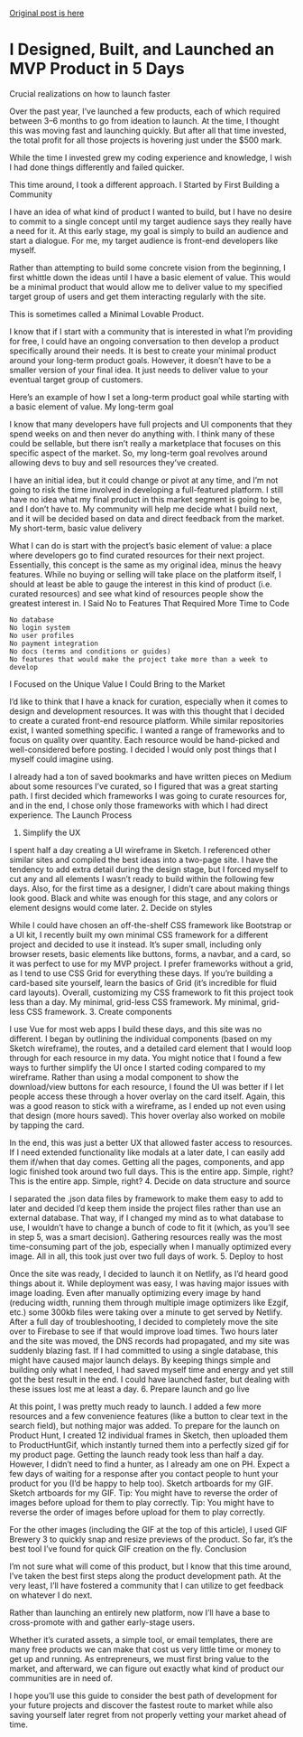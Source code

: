 [Original post is here](https://medium.com/better-programming/i-designed-built-and-launched-an-mvp-platform-in-5-days-c06fa629adb9)

# I Designed, Built, and Launched an MVP Product in 5 Days  
Crucial realizations on how to launch faster

Over the past year, I’ve launched a few products, each of which required between 3–6 months to go from ideation to launch. At the time, I thought this was moving fast and launching quickly. But after all that time invested, the total profit for all those projects is hovering just under the $500 mark.

While the time I invested grew my coding experience and knowledge, I wish I had done things differently and failed quicker.

This time around, I took a different approach.
I Started by First Building a Community

I have an idea of what kind of product I wanted to build, but I have no desire to commit to a single concept until my target audience says they really have a need for it. At this early stage, my goal is simply to build an audience and start a dialogue. For me, my target audience is front-end developers like myself.

Rather than attempting to build some concrete vision from the beginning, I first whittle down the ideas until I have a basic element of value. This would be a minimal product that would allow me to deliver value to my specified target group of users and get them interacting regularly with the site.

This is sometimes called a Minimal Lovable Product.

I know that if I start with a community that is interested in what I’m providing for free, I could have an ongoing conversation to then develop a product specifically around their needs. It is best to create your minimal product around your long-term product goals. However, it doesn’t have to be a smaller version of your final idea. It just needs to deliver value to your eventual target group of customers.

Here’s an example of how I set a long-term product goal while starting with a basic element of value.
My long-term goal

I know that many developers have full projects and UI components that they spend weeks on and then never do anything with. I think many of these could be sellable, but there isn’t really a marketplace that focuses on this specific aspect of the market. So, my long-term goal revolves around allowing devs to buy and sell resources they’ve created.

I have an initial idea, but it could change or pivot at any time, and I’m not going to risk the time involved in developing a full-featured platform. I still have no idea what my final product in this market segment is going to be, and I don’t have to. My community will help me decide what I build next, and it will be decided based on data and direct feedback from the market.
My short-term, basic value delivery

What I can do is start with the project’s basic element of value: a place where developers go to find curated resources for their next project. Essentially, this concept is the same as my original idea, minus the heavy features. While no buying or selling will take place on the platform itself, I should at least be able to gauge the interest in this kind of product (i.e. curated resources) and see what kind of resources people show the greatest interest in.
I Said No to Features That Required More Time to Code

    No database
    No login system
    No user profiles
    No payment integration
    No docs (terms and conditions or guides)
    No features that would make the project take more than a week to develop

I Focused on the Unique Value I Could Bring to the Market

I’d like to think that I have a knack for curation, especially when it comes to design and development resources. It was with this thought that I decided to create a curated front-end resource platform. While similar repositories exist, I wanted something specific. I wanted a range of frameworks and to focus on quality over quantity. Each resource would be hand-picked and well-considered before posting. I decided I would only post things that I myself could imagine using.

I already had a ton of saved bookmarks and have written pieces on Medium about some resources I’ve curated, so I figured that was a great starting path. I first decided which frameworks I was going to curate resources for, and in the end, I chose only those frameworks with which I had direct experience.
The Launch Process
1. Simplify the UX

I spent half a day creating a UI wireframe in Sketch. I referenced other similar sites and compiled the best ideas into a two-page site. I have the tendency to add extra detail during the design stage, but I forced myself to cut any and all elements I wasn’t ready to build within the following few days. Also, for the first time as a designer, I didn’t care about making things look good. Black and white was enough for this stage, and any colors or element designs would come later.
2. Decide on styles

While I could have chosen an off-the-shelf CSS framework like Bootstrap or a UI kit, I recently built my own minimal CSS framework for a different project and decided to use it instead. It’s super small, including only browser resets, basic elements like buttons, forms, a navbar, and a card, so it was perfect to use for my MVP project. I prefer frameworks without a grid, as I tend to use CSS Grid for everything these days. If you’re building a card-based site yourself, learn the basics of Grid (it’s incredible for fluid card layouts). Overall, customizing my CSS framework to fit this project took less than a day.
My minimal, grid-less CSS framework.
My minimal, grid-less CSS framework.
3. Create components

I use Vue for most web apps I build these days, and this site was no different. I began by outlining the individual components (based on my Sketch wireframe), the routes, and a detailed card element that I would loop through for each resource in my data. You might notice that I found a few ways to further simplify the UI once I started coding compared to my wireframe. Rather than using a modal component to show the download/view buttons for each resource, I found the UI was better if I let people access these through a hover overlay on the card itself. Again, this was a good reason to stick with a wireframe, as I ended up not even using that design (more hours saved). This hover overlay also worked on mobile by tapping the card.

In the end, this was just a better UX that allowed faster access to resources. If I need extended functionality like modals at a later date, I can easily add them if/when that day comes. Getting all the pages, components, and app logic finished took around two full days.
This is the entire app. Simple, right?
This is the entire app. Simple, right?
4. Decide on data structure and source

I separated the .json data files by framework to make them easy to add to later and decided I’d keep them inside the project files rather than use an external database. That way, if I changed my mind as to what database to use, I wouldn’t have to change a bunch of code to fit it (which, as you’ll see in step 5, was a smart decision). Gathering resources really was the most time-consuming part of the job, especially when I manually optimized every image. All in all, this took just over two full days of work.
5. Deploy to host

Once the site was ready, I decided to launch it on Netlify, as I’d heard good things about it. While deployment was easy, I was having major issues with image loading. Even after manually optimizing every image by hand (reducing width, running them through multiple image optimizers like Ezgif, etc.) some 300kb files were taking over a minute to get served by Netlify. After a full day of troubleshooting, I decided to completely move the site over to Firebase to see if that would improve load times. Two hours later and the site was moved, the DNS records had propagated, and my site was suddenly blazing fast. If I had committed to using a single database, this might have caused major launch delays. By keeping things simple and building only what I needed, I had saved myself time and energy and yet still got the best result in the end. I could have launched faster, but dealing with these issues lost me at least a day.
6. Prepare launch and go live

At this point, I was pretty much ready to launch. I added a few more resources and a few convenience features (like a button to clear text in the search field), but nothing major was added. To prepare for the launch on Product Hunt, I created 12 individual frames in Sketch, then uploaded them to ProductHuntGif, which instantly turned them into a perfectly sized gif for my product page. Getting the launch ready took less than half a day. However, I didn’t need to find a hunter, as I already am one on PH. Expect a few days of waiting for a response after you contact people to hunt your product for you (I’d be happy to help too).
Sketch artboards for my GIF.
Sketch artboards for my GIF.
Tip: You might have to reverse the order of images before upload for them to play correctly.
Tip: You might have to reverse the order of images before upload for them to play correctly.

For the other images (including the GIF at the top of this article), I used GIF Brewery 3 to quickly snap and resize previews of the product. So far, it’s the best tool I’ve found for quick GIF creation on the fly.
Conclusion

I’m not sure what will come of this product, but I know that this time around, I’ve taken the best first steps along the product development path. At the very least, I’ll have fostered a community that I can utilize to get feedback on whatever I do next.

Rather than launching an entirely new platform, now I’ll have a base to cross-promote with and gather early-stage users.

Whether it’s curated assets, a simple tool, or email templates, there are many free products we can make that cost us very little time or money to get up and running. As entrepreneurs, we must first bring value to the market, and afterward, we can figure out exactly what kind of product our communities are in need of.

I hope you’ll use this guide to consider the best path of development for your future projects and discover the fastest route to market while also saving yourself later regret from not properly vetting your market ahead of time.
